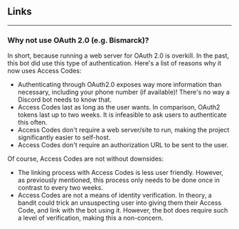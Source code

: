 ## Links

---

### Why not use OAuth 2.0 (e.g. Bismarck)?

In short, because running a web server for OAuth 2.0 is overkill. In the past, this bot did use this type of authentication. Here's a list of reasons why it now uses Access Codes:

- Authenticating through OAuth2.0 exposes way more information than necessary, including your phone number (if available)! 
There's no way a Discord bot needs to know that.
- Access Codes last as long as the user wants. 
In comparison, OAuth2 tokens last up to two weeks. 
It is infeasible to ask users to authenticate this often.
- Access Codes don't require a web server/site to run, making the project significantly easier to self-host.
- Access Codes don't require an authorization URL to be sent to the user. 

Of course, Access Codes are not without downsides:

- The linking process with Access Codes is less user friendly. 
However, as previously mentioned, this process only needs to be done once in contrast to every two weeks.
- Access Codes are not a means of identity verification. 
In theory, a bandit could trick an unsuspecting user into giving them their Access Code, and link with the bot using it. 
However, the bot does require such a level of verification, making this a non-concern.
